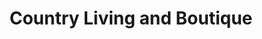 ---
title: "Country Living and Boutique"
url: /ottawa/country-living-and-boutique/
shop: clothes
---